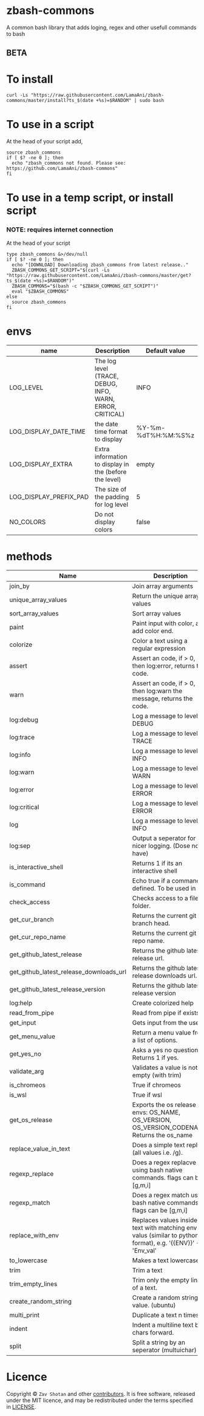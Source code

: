 # zbash-commons

A common bash library that adds loging, regex and other usefull commands to bash

## BETA

# To install

```shell
curl -Ls "https://raw.githubusercontent.com/LamaAni/zbash-commons/master/install?ts_$(date +%s)=$RANDOM" | sudo bash
```

# To use in a script

At the head of your script add,

```shell
source zbash_commons
if [ $? -ne 0 ]; then
  echo "zbash_commons not found. Please see: https://github.com/LamaAni/zbash-commons"
fi

```

# To use in a temp script, or install script

### NOTE: requires internet connection

At the head of your script

```shell
type zbash_commons &>/dev/null
if [ $? -ne 0 ]; then
  echo "[DOWNLOAD] Downloading zbash_commons from latest release.."
  ZBASH_COMMONS_GET_SCRIPT="$(curl -Ls "https://raw.githubusercontent.com/LamaAni/zbash-commons/master/get?ts_$(date +%s)=$RANDOM")"
  ZBASH_COMMONS="$(bash -c "$ZBASH_COMMONS_GET_SCRIPT")"
  eval "$ZBASH_COMMONS"
else
  source zbash_commons
fi
```
# envs

name | Description | Default value
---|---|---
LOG_LEVEL | The log level (TRACE, DEBUG, INFO, WARN, ERROR, CRITICAL) | INFO
LOG_DISPLAY_DATE_TIME | the date time format to display | %Y-%m-%dT%H:%M:%S%z
LOG_DISPLAY_EXTRA | Extra information to display in the (before the level) | empty
LOG_DISPLAY_PREFIX_PAD | The size of the padding for log level| 5
NO_COLORS | Do not display colors | false

# methods
Name | Description | Usage
--- | --- | ---
join_by | Join array arguments | join_by [sep] [values..]
unique_array_values | Return the unique array values | unique_array_values [values...]
sort_array_values | Sort array values | sort_array_values [values...]
paint | Paint input with color, and add color end. | paint [color] [text]
colorize | Color a text using a regular expression | colorize [text] [regex] [color] [default color=\e[0m]
assert | Assert an code, if > 0, then log:error, returns the code. | assert [code|\$?] [message...] -> code
warn | Assert an code, if > 0, then log:warn the message, returns the code. | assert [code|\$?] [message...] -> code
log:debug | Log a message to level: DEBUG | log:debug [message...]
log:trace | Log a message to level: TRACE | log:trace [message...]
log:info | Log a message to level: INFO | log:info [message...]
log:warn | Log a message to level: WARN | log:warn [message...]
log:error | Log a message to level: ERROR | log:error [message...]
log:critical | Log a message to level: ERROR | log:critical [message...]
log | Log a message to level: INFO | log:info [message...]
log:sep | Output a seperator for nicer logging. (Dose not have) | log:sep [message...]
is_interactive_shell | Returns 1 if its an interactive shell | is_interactive_shell
is_command | Echo true if a command is defined. To be used in if | is_command command
check_access | Checks access to a file or folder. | check_access [file or folder]
get_cur_branch | Returns the current git branch head. | get_cur_branch
get_cur_repo_name | Returns the current git repo name. | get_cur_repo_name [label=origin]
get_github_latest_release | Returns the github latest release url. | get_github_latest_release [repo]
get_github_latest_release_downloads_url | Returns the github latest release downloads url. | get_github_latest_release_downloads_url [repo]
get_github_latest_release_version | Returns the github latest release version | get_github_latest_release_version [repo]
log:help | Create colorized help | log:help [help text ...]
read_from_pipe | Read from pipe if exists. | read_from_pipe
get_input | Gets input from the user | get_input [question] [default]
get_menu_value | Return a menu value from a list of options. | get_input [question] [values...]
get_yes_no | Asks a yes no question. Returns 1 if yes. | get_yes_no [question]
validate_arg | Validates a value is not empty (with trim) | validate_arg [value]
is_chromeos | True if chromeos | is_chromeos
is_wsl | True if wsl | is_wsl
get_os_release | Exports the os release into envs: OS_NAME, OS_VERSION, OS_VERSION_CODENAME. Returns the os_name | get_os_release
replace_value_in_text | Does a simple text replace (all values i.e. /g). | regexp_replace [value] [replace_with] [texts..]
regexp_replace | Does a regex replacve using bash native commands. flags can be [g,m,i] | regexp_replace /[regex]/[flags] [replace_with] [texts..]
regexp_match | Does a regex match using bash native commands. flags can be [g,m,i] | regexp_match /[regex]/[flags] [vals ...]
replace_with_env | Replaces values inside a text with matching env valus (similar to python format), e.g. '{{ENV}}' -> 'Env_val' | replace_with_env [text]
to_lowercase | Makes a text lowercase | to_lowercase [text]
trim | Trim a text | trim [text]
trim_empty_lines | Trim only the empty lines of a text. | trim_empty_lines [text]
create_random_string | Create a random string value. (ubuntu) | create_random_string [count]
multi_print | Duplicate a text n times. | multi_print [text] [count]
indent | Indent a multiline text by n chars forward. | indent [text] [count] [symbol=' ']
split | Split a string by an seperator (multuichar) | split [sep] [text...]
# Licence

Copyright ©
`Zav Shotan` and other [contributors](../../graphs/contributors).
It is free software, released under the MIT licence, and may be redistributed under the terms specified in [LICENSE](LICENSE).
